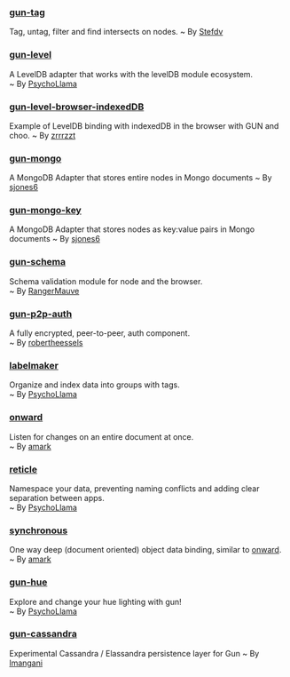 ### [gun-tag](https://www.npmjs.com/package/gun-tag)
Tag, untag, filter and find intersects on nodes.
~ By [Stefdv](https://github.com/stefdv)

### [gun-level](https://github.com/PsychoLlama/gun-level)
A LevelDB adapter that works with the levelDB module ecosystem.  
~ By [PsychoLlama](https://github.com/PsychoLlama)

### [gun-level-browser-indexedDB](https://github.com/zrrrzzt/choo-gun-leveldb-test)
Example of LevelDB binding with indexedDB in the browser with GUN and choo.
 ~ By [zrrrzzt](https://github.com/zrrrzzt)

### [gun-mongo](https://github.com/sjones6/gun-mongo)
A MongoDB Adapter that stores entire nodes in Mongo documents
~ By [sjones6](https://github.com/sjones6)

### [gun-mongo-key](https://github.com/sjones6/gun-mongo-key)
A MongoDB Adapter that stores nodes as key:value pairs in Mongo documents
~ By [sjones6](https://github.com/sjones6)

### [gun-schema](https://github.com/gundb/gun-schema)
Schema validation module for node and the browser.  
~ By [RangerMauve](https://github.com/RangerMauve)

### [gun-p2p-auth](https://github.com/swifty/gun-p2p-auth)
A fully encrypted, peer-to-peer, auth component.  
~ By [robertheessels](https://github.com/robertheessels)

### [labelmaker](https://github.com/PsychoLlama/labelmaker)
Organize and index data into groups with tags.  
~ By [PsychoLlama](https://github.com/PsychoLlama)

### [onward](https://github.com/gundb/onward)
Listen for changes on an entire document at once.  
~ By [amark](https://github.com/amark)

### [reticle](https://github.com/PsychoLlama/Reticle)
Namespace your data, preventing naming conflicts and adding clear separation between apps.  
~ By [PsychoLlama](https://github.com/PsychoLlama)

### [synchronous](https://github.com/gundb/synchronous)
One way deep (document oriented) object data binding, similar to [onward](https://github.com/gundb/onward).  
~ By [amark](https://github.com/amark)

### [gun-hue](https://github.com/PsychoLlama/gun-hue)
Explore and change your hue lighting with gun!  
~ By [PsychoLlama](https://github.com/PsychoLlama)

### [gun-cassandra](https://github.com/lmangani/gun-cassandra)
Experimental Cassandra / Elassandra persistence layer for Gun 
~ By [lmangani](https://github.com/lmangani)
